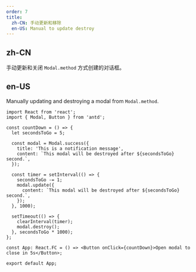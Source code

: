 ```yaml
---
order: 7
title:
  zh-CN: 手动更新和移除
  en-US: Manual to update destroy
---
```


## zh-CN

手动更新和关闭 `Modal.method` 方式创建的对话框。

## en-US

Manually updating and destroying a modal from `Modal.method`.

```tsx
import React from 'react';
import { Modal, Button } from 'antd';

const countDown = () => {
  let secondsToGo = 5;

  const modal = Modal.success({
    title: 'This is a notification message',
    content: `This modal will be destroyed after ${secondsToGo} second.`,
  });

  const timer = setInterval(() => {
    secondsToGo -= 1;
    modal.update({
      content: `This modal will be destroyed after ${secondsToGo} second.`,
    });
  }, 1000);

  setTimeout(() => {
    clearInterval(timer);
    modal.destroy();
  }, secondsToGo * 1000);
};

const App: React.FC = () => <Button onClick={countDown}>Open modal to close in 5s</Button>;

export default App;
```

